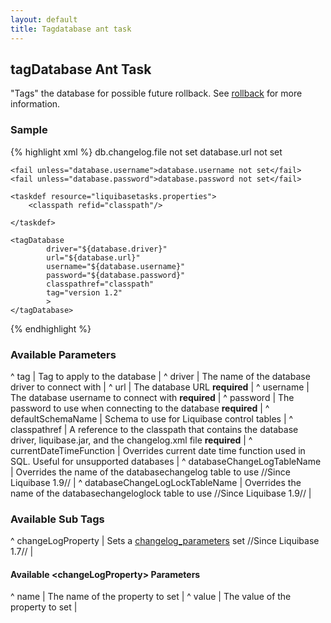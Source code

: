 ```yaml
---
layout: default
title: Tagdatabase ant task
---
```


## tagDatabase Ant Task ##

"Tags" the database for possible future rollback.  See [rollback](../rollback.html) for more information.

### Sample ###

{% highlight xml %}
<target name="tag" depends="prepare">
    <fail unless="db.changelog.file">db.changelog.file not set</fail>
    <fail unless="database.url">database.url not set</fail>

    <fail unless="database.username">database.username not set</fail>
    <fail unless="database.password">database.password not set</fail>

    <taskdef resource="liquibasetasks.properties">
        <classpath refid="classpath"/>

    </taskdef>

    <tagDatabase
            driver="${database.driver}"
            url="${database.url}"
            username="${database.username}"
            password="${database.password}"
            classpathref="classpath"
            tag="version 1.2"
            >
    </tagDatabase>
</target>
{% endhighlight %}



### Available Parameters ###

^ tag  | Tag to apply to the database  |
^ driver  | The name of the database driver to connect with  | 
^ url  | The database URL **required**  |
^ username  | The database username to connect with **required**  |
^ password  | The password to use when connecting to the database **required**  |
^ defaultSchemaName  | Schema to use for Liquibase control tables  |
^ classpathref  | A reference to the classpath that contains the database driver, liquibase.jar, and the changelog.xml file **required**  |
^ currentDateTimeFunction  | Overrides current date time function used in SQL. Useful for unsupported databases  | 
^ databaseChangeLogTableName  | Overrides the name of the databasechangelog table to use //Since Liquibase 1.9// |
^ databaseChangeLogLockTableName  | Overrides the name of the databasechangeloglock table to use //Since Liquibase 1.9// |

### Available Sub Tags ###
^ changeLogProperty  | Sets a [changelog_parameters](../changelog_parameters.html) set //Since Liquibase 1.7// |

#### Available &lt;changeLogProperty&gt; Parameters ####
^ name  | The name of the property to set  | 
^ value  | The value of the property to set  | 
